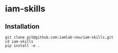 # iam-skills

## Installation

```
git clone git@github.com:iamlab-cmu/iam-skills.git
cd iam-skills
pip install -e .
```
